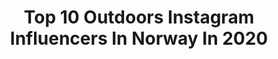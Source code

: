 ---
title: Top 10 Outdoors Instagram Influencers In Norway In 2020
description: >-
  Find top outdoors Instagram influencers in Norway in 2020. Most popular hashtags: #sunset #spring #coffee #north.
platform: Instagram
profiles:
  - username: "kristinabergsvik"
    fullname: >-
      KRISTINA BERGSVIK
    location: "Norway"
    followers: 17598
    engagement: 245
    commentsToLikes: 0.019423
    id: ck135bh370nnp0i19y5u0y5gu
    verified: false
    hashtags: "#mycrib, #intetior, #spilevegg, #fulltidsjobb"
  - username: "helenemoo"
    fullname: >-
      Helene Myhre
    location: "Norway"
    followers: 49202
    engagement: 935
    commentsToLikes: 0.009069
    id: ck5c4kbyb1j7e0i11qd3wl7qc
    verified: false
    hashtags: "#creatingfromhome, #helenemoopresets, #digitalinterrail"
  - username: "frkannkristin"
    fullname: >-
      Ann-Kristin Bakkene
    location: "Norway"
    followers: 6747
    engagement: 1035
    commentsToLikes: 0.026556
    id: ck8t6vzm6evh00j78bfdu0so7
    verified: false
    hashtags: "#topptur"
  - username: "maja_odden"
    fullname: >-
      🍁Maja Odden🍁
    location: "Norway"
    followers: 89599
    engagement: 550
    commentsToLikes: 0.019148
    id: ck14l0lazs9k40i19z2n577iz
    verified: false
    hashtags: "#zodiacnorgeas, #browning, #17mai, #buck"
  - username: "sivertsens"
    fullname: >-
      Stian Sivertsen 🇳🇴
    location: "Norway"
    followers: 2309
    engagement: 2397
    commentsToLikes: 0.054077
    id: ck5hgx4g7585e0i119uhxr1f9
    verified: false
    hashtags: "#bondhusvatnet, #north, #tomcruise, #bygdanytt"
  - username: "bushcraftandcoffee"
    fullname: >-
      Camilla
    location: "Norway"
    followers: 24275
    engagement: 416
    commentsToLikes: 0.028986
    id: ckaovfta54fus0i788dthvlfh
    verified: false
    hashtags: "#opinelknife, #opinel, #woodenspoon, #survival"
  - username: "rune.d"
    fullname: >-
      R u n e  D a l h e i m
    location: "Norway"
    followers: 5988
    engagement: 752
    commentsToLikes: 0.048127
    id: ck5q13284914l0i110de6fipm
    verified: false
    hashtags: "#bestnatureshot, #river, #fall, #norsketurbilder"
  - username: "sondreforsell"
    fullname: >-
      Sondre Forsell - Norway 🇳🇴
    location: "Norway"
    followers: 22139
    engagement: 445
    commentsToLikes: 0.027753
    id: ck0vyom6s511a0i197fkzg7c5
    verified: false
    hashtags: "#throwback, #heimplanet, #tb, #alth"
  - username: "turkjellene"
    fullname: >-
      TURKJELLENE
    location: "Norway"
    followers: 2583
    engagement: 2260
    commentsToLikes: 0.041153
    id: ck6u9d7tbwvqw0j7159quzada
    verified: false
    hashtags: "#fjordnorway, #fjord, #skiing, #aktivejenter"
  - username: "bernies_and_the_beast"
    fullname: >-
      Bernie🐶, Bella🐶 & the Beast🚐
    location: "Norway"
    followers: 5543
    engagement: 1026
    commentsToLikes: 0.027912
    id: ck9wet3lvlpa80j78vf7ckkl2
    verified: false
    hashtags: "#bernesemountaindogs, #utp, #afterlockdown, #makingplans"
---